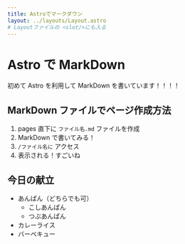 ```yaml
---
title: Astroでマークダウン
layout: ../layouts/Layout.astro
# Layoutファイルの <slot/>にも入る
---
```


# Astro で MarkDown

初めて Astro を利用して MarkDown を書いています！！！！

## MarkDown ファイルでページ作成方法

1. pages 直下に `ファイル名.md` ファイルを作成
2. MarkDown で書いてみる！
3. `/ファイル名に` アクセス
4. 表示される！すごいね

## 今日の献立

- あんぱん（どちらでも可）
  - こしあんぱん
  - つぶあんぱん
- カレーライス
- バーベキュー
